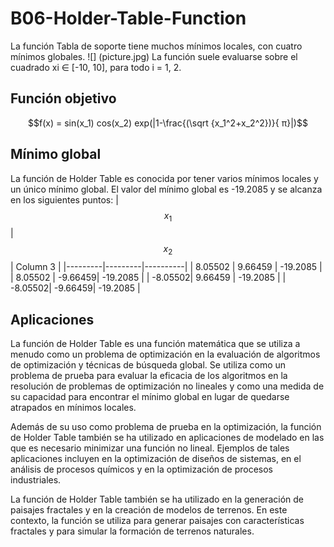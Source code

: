 # B06-Holder-Table-Function
La función Tabla de soporte tiene muchos mínimos locales, con cuatro mínimos globales.
![] (picture.jpg)
La función suele evaluarse sobre el cuadrado xi ∈ [-10, 10], para todo i = 1, 2.
## Función objetivo
```math
f(x) = sin(x_1) cos(x_2) exp(|1-\frac{(\sqrt {x_1^2+x_2^2})}{ π}|)
```
## Mínimo global
La función de Holder Table es conocida por tener varios mínimos locales y un único mínimo global. El valor del mínimo global es -19.2085 y se alcanza en los siguientes puntos:
| $$x_1$$ | $$x_2$$ | Column 3 |
|---------|---------|----------|
| 8.05502 | 9.66459 | -19.2085 |
| 8.05502 | -9.66459| -19.2085 |
| -8.05502| 9.66459 | -19.2085 |
| -8.05502| -9.66459| -19.2085 |

## Aplicaciones
La función de Holder Table es una función matemática que se utiliza a menudo como un problema de optimización en la evaluación de algoritmos de optimización y técnicas de búsqueda global. Se utiliza como un problema de prueba para evaluar la eficacia de los algoritmos en la resolución de problemas de optimización no lineales y como una medida de su capacidad para encontrar el mínimo global en lugar de quedarse atrapados en mínimos locales.

Además de su uso como problema de prueba en la optimización, la función de Holder Table también se ha utilizado en aplicaciones de modelado en las que es necesario minimizar una función no lineal. Ejemplos de tales aplicaciones incluyen en la optimización de diseños de sistemas, en el análisis de procesos químicos y en la optimización de procesos industriales.

La función de Holder Table también se ha utilizado en la generación de paisajes fractales y en la creación de modelos de terrenos. En este contexto, la función se utiliza para generar paisajes con características fractales y para simular la formación de terrenos naturales.
